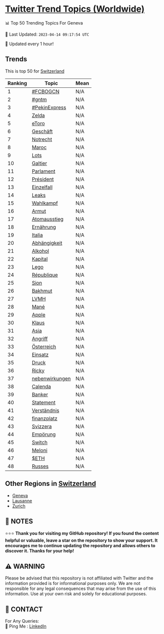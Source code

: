 [Twitter Trend Topics (Worldwide)](https://github.com/ErcinDedeoglu/Twitter-Trend-Topics)
==========


📊 Top 50 Trending Topics For Geneva

📆 Last Updated: `2023-04-14 09:17:54 UTC`

🔧 Updated every 1 hour!


## Trends

This is top 50 for [Switzerland](</Switzerland>)

| Ranking | Topic | Mean |
| ------- | ------------ | ------------ |
| 1 | [#FCBOGCN](http://twitter.com/search?q=%23FCBOGCN) | N/A |
| 2 | [#gntm](http://twitter.com/search?q=%23gntm) | N/A |
| 3 | [#PekinExpress](http://twitter.com/search?q=%23PekinExpress) | N/A |
| 4 | [Zelda](http://twitter.com/search?q=Zelda) | N/A |
| 5 | [eToro](http://twitter.com/search?q=eToro) | N/A |
| 6 | [Geschäft](http://twitter.com/search?q=Gesch%c3%a4ft) | N/A |
| 7 | [Notrecht](http://twitter.com/search?q=Notrecht) | N/A |
| 8 | [Maroc](http://twitter.com/search?q=Maroc) | N/A |
| 9 | [Lots](http://twitter.com/search?q=Lots) | N/A |
| 10 | [Galtier](http://twitter.com/search?q=Galtier) | N/A |
| 11 | [Parlament](http://twitter.com/search?q=Parlament) | N/A |
| 12 | [Président](http://twitter.com/search?q=Pr%c3%a9sident) | N/A |
| 13 | [Einzelfall](http://twitter.com/search?q=Einzelfall) | N/A |
| 14 | [Leaks](http://twitter.com/search?q=Leaks) | N/A |
| 15 | [Wahlkampf](http://twitter.com/search?q=Wahlkampf) | N/A |
| 16 | [Armut](http://twitter.com/search?q=Armut) | N/A |
| 17 | [Atomausstieg](http://twitter.com/search?q=Atomausstieg) | N/A |
| 18 | [Ernährung](http://twitter.com/search?q=Ern%c3%a4hrung) | N/A |
| 19 | [Italia](http://twitter.com/search?q=Italia) | N/A |
| 20 | [Abhängigkeit](http://twitter.com/search?q=Abh%c3%a4ngigkeit) | N/A |
| 21 | [Alkohol](http://twitter.com/search?q=Alkohol) | N/A |
| 22 | [Kapital](http://twitter.com/search?q=Kapital) | N/A |
| 23 | [Lego](http://twitter.com/search?q=Lego) | N/A |
| 24 | [République](http://twitter.com/search?q=R%c3%a9publique) | N/A |
| 25 | [Sion](http://twitter.com/search?q=Sion) | N/A |
| 26 | [Bakhmut](http://twitter.com/search?q=Bakhmut) | N/A |
| 27 | [LVMH](http://twitter.com/search?q=LVMH) | N/A |
| 28 | [Mané](http://twitter.com/search?q=Man%c3%a9) | N/A |
| 29 | [Apple](http://twitter.com/search?q=Apple) | N/A |
| 30 | [Klaus](http://twitter.com/search?q=Klaus) | N/A |
| 31 | [Asia](http://twitter.com/search?q=Asia) | N/A |
| 32 | [Angriff](http://twitter.com/search?q=Angriff) | N/A |
| 33 | [Österreich](http://twitter.com/search?q=%c3%96sterreich) | N/A |
| 34 | [Einsatz](http://twitter.com/search?q=Einsatz) | N/A |
| 35 | [Druck](http://twitter.com/search?q=Druck) | N/A |
| 36 | [Ricky](http://twitter.com/search?q=Ricky) | N/A |
| 37 | [nebenwirkungen](http://twitter.com/search?q=nebenwirkungen) | N/A |
| 38 | [Calenda](http://twitter.com/search?q=Calenda) | N/A |
| 39 | [Banker](http://twitter.com/search?q=Banker) | N/A |
| 40 | [Statement](http://twitter.com/search?q=Statement) | N/A |
| 41 | [Verständnis](http://twitter.com/search?q=Verst%c3%a4ndnis) | N/A |
| 42 | [finanzplatz](http://twitter.com/search?q=finanzplatz) | N/A |
| 43 | [Svizzera](http://twitter.com/search?q=Svizzera) | N/A |
| 44 | [Empörung](http://twitter.com/search?q=Emp%c3%b6rung) | N/A |
| 45 | [Switch](http://twitter.com/search?q=Switch) | N/A |
| 46 | [Meloni](http://twitter.com/search?q=Meloni) | N/A |
| 47 | [$ETH](http://twitter.com/search?q=%24ETH) | N/A |
| 48 | [Russes](http://twitter.com/search?q=Russes) | N/A |



## Other Regions in [Switzerland](</Switzerland>)

* [Geneva](</Switzerland/Geneva.md>)
* [Lausanne](</Switzerland/Lausanne.md>)
* [Zurich](</Switzerland/Zurich.md>)



## 📝 NOTES

⭐⭐⭐ **Thank you for visiting my GitHub repository! If you found the content helpful or valuable, leave a star on the repository to show your support. It encourages me to continue updating the repository and allows others to discover it. Thanks for your help!**


## ⚠️ WARNING

Please be advised that this repository is not affiliated with Twitter and the information provided is for informational purposes only. We are not responsible for any legal consequences that may arise from the use of this information. Use at your own risk and solely for educational purposes.


## 📨 CONTACT

 For Any Queries:  
            🏓 Ping Me : [LinkedIn](https://www.linkedin.com/in/ercindedeoglu/)
